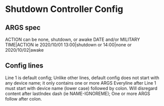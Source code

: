 # Shutdown Controller Config
## ARGS spec
ACTION can be none, shutdown, or awake
DATE and/or MILITARY TIME|ACTION ie 2020/10/01 13:00|shutdown or 14:00|none or 2020/10/02|awake

## Config lines
Line 1 is default config; Unlike other lines, default config does not start with any device name; it only contains one or more ARGS
Everyline after Line 1 must start with device name (lower case) followed by colon.
Will disregard content after lastIndex dash (ie NAME-IGNOREME); One or more ARGS follow after colon.
